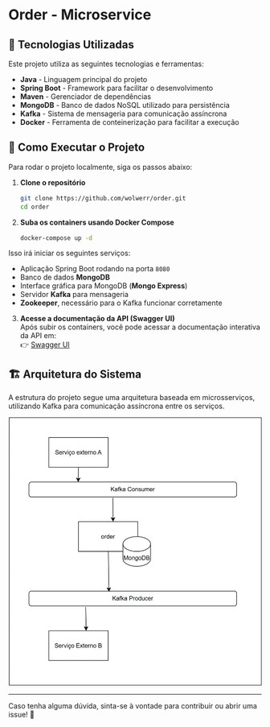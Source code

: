 # Order - Microservice

## 📌 Tecnologias Utilizadas

Este projeto utiliza as seguintes tecnologias e ferramentas:

- **Java** - Linguagem principal do projeto
- **Spring Boot** - Framework para facilitar o desenvolvimento
- **Maven** - Gerenciador de dependências
- **MongoDB** - Banco de dados NoSQL utilizado para persistência
- **Kafka** - Sistema de mensageria para comunicação assíncrona
- **Docker** - Ferramenta de conteinerização para facilitar a execução

## 🚀 Como Executar o Projeto

Para rodar o projeto localmente, siga os passos abaixo:

1. **Clone o repositório**
   ```sh
   git clone https://github.com/wolwerr/order.git
   cd order
   ```

2. **Suba os containers usando Docker Compose**
   ```sh
   docker-compose up -d
   ```

Isso irá iniciar os seguintes serviços:

- Aplicação Spring Boot rodando na porta `8080`
- Banco de dados **MongoDB**
- Interface gráfica para MongoDB (**Mongo Express**)
- Servidor **Kafka** para mensageria
- **Zookeeper**, necessário para o Kafka funcionar corretamente

3. **Acesse a documentação da API (Swagger UI)**  
   Após subir os containers, você pode acessar a documentação interativa da API em:  
   👉 [Swagger UI](http://localhost:8080/swagger-ui.html)

## 🏗 Arquitetura do Sistema

A estrutura do projeto segue uma arquitetura baseada em microsserviços, utilizando Kafka para comunicação assíncrona entre os serviços.

![Arquitetura do Projeto](Arquitetura.png)

---

Caso tenha alguma dúvida, sinta-se à vontade para contribuir ou abrir uma issue! 🚀
